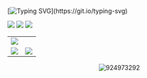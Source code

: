 [![Typing SVG](https://readme-typing-svg.herokuapp.com?color=%2336BCF7&center=true&vCenter=true&width=900&lines=Hi+there+👋,+I+am+Yuhao+Wang.;+Welcome+to+My+Github!;+I'm+interested+in+Multi-modal+learning!;+Feel+free+to+ask+me+any+questions!)](https://git.io/typing-svg)
 
[![](https://img.shields.io/badge/Homepage-000000?style=for-the-badge&logo=edge&logoColor=FFD700)](https://924973292.github.io//)
[![](https://img.shields.io/badge/Google%20Scholar-000000?style=for-the-badge&logo=google-scholar&logoColor=FFD700)](https://scholar.google.com/citations?user=WZvjVLkAAAAJ&hl=zh-CN&oi=sra)
[![](https://img.shields.io/github/stars/924973292?style=for-the-badge&logo=github&label=Stars&labelColor=000000&color=FFD700)](https://github.com/924973292)


<table>
  <tr>
    <td colspan="2"><img src="http://github-profile-summary-cards.vercel.app/api/cards/profile-details?username=924973292&theme=default" border=0></td>
  </tr>
  <tr>
    <td><img src="https://github-readme-stats.vercel.app/api?username=924973292&show_icons=true&icon_color=CE1D2D&hide_title=true" border=0></td>
    <td><img src="https://github-readme-stats.vercel.app/api/top-langs/?username=924973292&layout=compact" border=0></td>
  </tr>
</table>

<p align="center"><img src="https://komarev.com/ghpvc/?username=924973292" alt="924973292" /></p>
